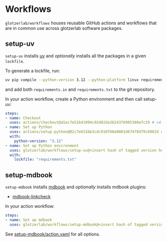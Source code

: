# Workflows

`glotzerlab/workflows` houses reusable GitHub actions and workflows that are in common
use across glotzerlab software packages.

## setup-uv

`setup-uv` installs [uv] and *optionally* installs all the packages in a given
`lockfile`.

To generate a lockfile, run:
```bash
uv pip compile --python-version 3.12 --python-platform linux requirements.in > requirements.txt
```
and add both `requirements.in` and `requirements.txt` to the git repository.

In your action workflow, create a Python environment and then call setup-uv:
```yaml
steps:
- name: Checkout
  uses: actions/checkout@a5ac7e51b41094c92402da3b24376905380afc29 # v4.1.6
- name: Set up Python
  uses: actions/setup-python@82c7e631bb3cdc910f68e0081d67478d79c6982d # v5.1.0
  with:
    python-version: "3.12"
- name: Set up Python environment
  uses: glotzerlab/workflows/setup-uv@<insert hash of tagged version here> # v0.1.0
  with:
    lockfile: "requirements.txt"
```

[uv]: https://github.com/astral-sh/uv

## setup-mdbook

`setup-mdbook` installs [mdbook] and *optionally* installs mdbook plugins:
* [mdbook-linkcheck]

In your action workflow:
```yaml
steps:
- name: Set up mdbook
  uses: glotzerlab/workflows/setup-mdbook@<insert hash of tagged version here> # v0.1.0
```

See [setup-mdbook/action.yaml] for all options.

[mdbook]: https://rust-lang.github.io/mdBook/
[mdbook-linkcheck]: https://github.com/Michael-F-Bryan/mdbook-linkcheck
[setup-mdbook/action.yaml]: setup-mdbook/action.yaml

